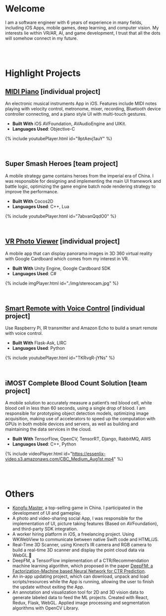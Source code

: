 # Welcome 
I am a software engineer with 6 years of experience in many fields, including iOS Apps, mobile games, deep learning, and computer vision. My interests lie within VR/AR, AI, and game development, I trust that all the dots will somehow connect in my future.

<!--________________________________________________________________________________________________________________________________________-->

<br /> 
<br /> 

# Highlight Projects
## [MIDI Piano](https://github.com/objectc/MIDIPiano) [individual project]
An electronic musical instruments App in iOS. Features include MIDI notes playing with velocity control, metronome, mixer, recording, Bluetooth device controller connecting, and a piano style UI with multi-touch gestures.

* **Built With** iOS AVFoundation, AVAudioEngine and UIKit.
* **Languages Used**: Objective-C 
<!--________________________________________________________________________________________________________________________________________-->

<!--### Video-->
{% include youtubePlayer.html id="9ptAevj1auY" %}
<!--________________________________________________________________________________________________________________________________________-->

<br /> 


## Super Smash Heroes [team project]
A mobile strategy game contains heroes from the imperial era of China. I was responsible for designing and implementing the main UI framework and battle logic, optimizing the game engine batch node rendering strategy to improve the performance.

* **Built With** Cocos2D
* **Languages Used**: C++, Lua

<!--________________________________________________________________________________________________________________________________________-->

<!--### Video-->
{% include youtubePlayer.html id="7abvanQqdO0" %}
<!--________________________________________________________________________________________________________________________________________-->


<br /> 

## [VR Photo Viewer](https://github.com/objectc/VRPhotoViewer) [individual project]
A mobile app that can display panorama images in 3D 360 virtual reality with Google Cardboard which comes from my interest in VR.

* **Built With** Unity Engine, Google Cardboard SDK
* **Languages Used**: C#

<!--________________________________________________________________________________________________________________________________________-->

<!--### Video-->
{% include imgPlayer.html id="./img/stereocam.jpg" %}
<!--________________________________________________________________________________________________________________________________________-->

<br /> 

## [Smart Remote with Voice Control](https://github.com/objectc/smart_remote) [individual project]
Use Raspberry Pi, IR transmitter and Amazon Echo to build a smart remote with voice control.
* **Built With** Flask-Ask, LIRC
* **Languages Used**: Python

<!--________________________________________________________________________________________________________________________________________-->

<!--### Video-->
{% include youtubePlayer.html id="TKRvqR-jYNs" %}
<!--________________________________________________________________________________________________________________________________________-->

<br /> 

## ​iMOST Complete Blood Count Solution [team project]
A mobile solution to accurately measure a patient’s red blood cell, white blood cell in less than 60 seconds, using a single drop of blood.
I am responsible for prototyping object detection models, optimizing image acquisition, making use of accelerators to speed up the computation with GPUs in both mobile devices and servers, as well as building and maintaining the data services in the cloud.
* **Built With** TensorFlow, OpenCV, TensorRT, Django, RabbitMQ, AWS
* **Languages Used**: C++, Python

<!--________________________________________________________________________________________________________________________________________-->

<!--### Video-->
{% include videoPlayer.html id="https://essenlix-video.s3.amazonaws.com/CBC_Medium_Aug1st.mp4" %}
<!--________________________________________________________________________________________________________________________________________-->

<br /> 
<br /> 

# Others
* [Kongfu Master](https://apps.apple.com/cn/app/da-zhang-men/id538640684), a top-selling game in China. I participated in the development of UI and gameplay.
* A photo and video-sharing social App, I was responsible for the implementation of UI, picture taking features (Based on AVFoundation), and third-party SDK integration.
* A worker hiring platform in iOS, a freelancing project. Using WKWebView to communicate between native Swift code and HTML/JS. 
* Real-Time 3D Scanner, using Kinect’s IR camera and RGB camera to build a real-time 3D scanner and display the point cloud data via WebGL.
* DeepFM, a TensorFlow implementation of a CTR/Recommendation machine learning algorithm, which proposed in the paper [DeepFM: a Factorization-Machine based Neural Network for CTR Prediction](https://arxiv.org/abs/1703.04247).
* An in-app updating project, which can download, unpack and load scripts/resources while the App is running, allowing the user to finish the update without exiting the App.
* An annotation and visualization tool for 2D and 3D vision data to generate labeled data to feed the ML projects. Created with React, Redux, Flask, WebGL. Applied image processing and segmentation algorithms with OpenCV Library.